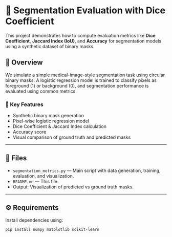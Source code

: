 # 🧠 Segmentation Evaluation with Dice Coefficient

This project demonstrates how to compute evaluation metrics like **Dice Coefficient**, **Jaccard Index (IoU)**, and **Accuracy** for segmentation models using a synthetic dataset of binary masks.

## 📌 Overview

We simulate a simple medical-image-style segmentation task using circular binary masks. A logistic regression model is trained to classify pixels as foreground (1) or background (0), and segmentation performance is evaluated using common metrics.

### 🎯 Key Features
- Synthetic binary mask generation
- Pixel-wise logistic regression model
- Dice Coefficient & Jaccard Index calculation
- Accuracy score
- Visual comparison of ground truth and predicted masks

---

## 📁 Files

- `segmentation_metrics.py` — Main script with data generation, training, evaluation, and visualization.
- `README.md` — This file.
- Output: Visualization of predicted vs ground truth masks.

---

## ⚙️ Requirements

Install dependencies using:

```bash
pip install numpy matplotlib scikit-learn

